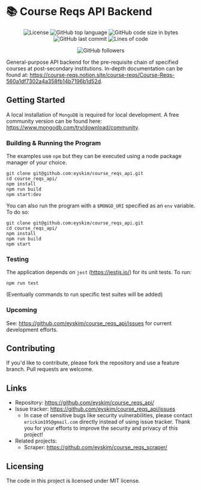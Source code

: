 # :books: Course Reqs API Backend

<p align="center">
  <img alt="License" src="https://img.shields.io/github/license/eyskim/course_reqs_api">
  <img alt="GitHub top language" src="https://img.shields.io/github/languages/top/eyskim/course_reqs_api">
  <img alt="GitHub code size in bytes" src="https://img.shields.io/github/languages/code-size/eyskim/course_reqs_api">
  <img alt="GitHub last commit" src="https://img.shields.io/github/last-commit/eyskim/course_reqs_api">
  <img alt="Lines of code" src="https://img.shields.io/tokei/lines/github/eyskim/course_reqs_api">
</p>

<p align="center">
  <img alt="GitHub followers" src="https://img.shields.io/github/followers/eyskim?style=social">
</p>

General-purpose API backend for the pre-requisite chain of specified courses at post-secondary institutions. In-depth documentation can be found at: https://course-reqs.notion.site/course-reqs/Course-Reqs-560a1df7302a4a358fb14b7196b1d52d.

## Getting Started

A local installation of `MongoDB` is required for local development. A free community version can be found here: https://www.mongodb.com/try/download/community.


### Building & Running the Program

The examples use `npm` but they can be executed using a node package manager of your choice.

```shell
git clone git@github.com:eyskim/course_reqs_api.git
cd course_reqs_api/
npm install
npm run build
npm start:dev
```

You can also run the program with a `$MONGO_URI` specified as an `env` variable. To do so:

```shell
git clone git@github.com:eyskim/course_reqs_api.git
cd course_reqs_api/
npm install
npm run build
npm start
```

### Testing

The application depends on `jest` (https://jestjs.io/) for its unit tests. To run:

```shell
npm run test
```

(Eventually commands to run specific test suites will be added)

### Upcoming

See: https://github.com/eyskim/course_reqs_api/issues for current development efforts.

## Contributing

If you'd like to contribute, please fork the repository and use a feature branch. Pull requests are welcome.

## Links

- Repository: https://github.com/eyskim/course_reqs_api/
- Issue tracker: https://github.com/eyskim/course_reqs_api/issues
  - In case of sensitive bugs like security vulnerabilities, please contact `erickim195@gmail.com` directly instead of using issue tracker. Thank you for your efforts to improve the security and privacy of this project!
- Related projects:
  - Scraper: https://github.com/eyskim/course_reqs_scraper/

## Licensing

The code in this project is licensed under MIT license.

